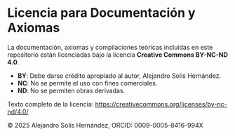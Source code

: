 # Licencia para Documentación y Axiomas

La documentación, axiomas y compilaciones teóricas incluidas en este repositorio
están licenciadas bajo la licencia **Creative Commons BY-NC-ND 4.0**.

- **BY**: Debe darse crédito apropiado al autor, Alejandro Solís Hernández.
- **NC**: No se permite el uso con fines comerciales.
- **ND**: No se permiten obras derivadas.

Texto completo de la licencia: https://creativecommons.org/licenses/by-nc-nd/4.0/

© 2025 Alejandro Solís Hernández, ORCID: 0009-0005-8416-994X
